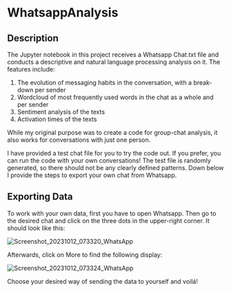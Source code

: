 # WhatsappAnalysis

## Description

The Jupyter notebook in this project receives a Whatsapp Chat.txt file and conducts a descriptive and natural language processing analysis on it. The features include:
1. The evolution of messaging habits in the conversation, with a break-down per sender
2. Wordcloud of most frequently used words in the chat as a whole and per sender
3. Sentiment analysis of the texts
4. Activation times of the texts

While my original purpose was to create a code for group-chat analysis, it also works for conversations with just one person. 

I have provided a test chat file for you to try the code out. If you prefer, you can run the code with your own conversations! The test file is randomly generated, so there should not be any clearly defined patterns. Down below I provide the steps to export your own chat from Whatsapp.

## Exporting Data

To work with your own data, first you have to open Whatsapp. Then go to the desired chat and click on the three dots in the upper-right corner. It should look like this:

![Screenshot_20231012_073320_WhatsApp](https://github.com/Selbl/WhatsappAnalysis/assets/84146608/904c3d06-557f-411a-a167-9f6ea9a57140)


Afterwards, click on More to find the following display:

![Screenshot_20231012_073324_WhatsApp](https://github.com/Selbl/WhatsappAnalysis/assets/84146608/658dcde8-4634-4b55-a866-1b7cfc620b22)

Choose your desired way of sending the data to yourself and voilá!






